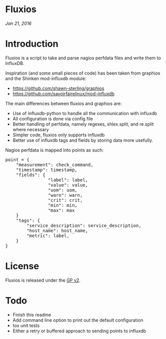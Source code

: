 
Fluxios
========

*Jan 21, 2016*

# Introduction

Fluxios is a script to take and parse nagios perfdata files and write them to InfluxDB. 

Inspiration (and some small pieces of code) has been taken from graphios and the Shinken mod-influxdb module:

* https://github.com/shawn-sterling/graphios
* https://github.com/savoirfairelinux/mod-influxdb

The main differences between fluxios and graphios are:
* Use of influxdb-python to handle all the communication with influxdb
* All configuration is done via config file
* Better handling of perfdata, namely regexes, shlex.split, and re.split where necessary
* Simpler code, fluxios only supports influxdb
* Better use of influxdb tags and fields by storing data more usefully.

Nagios perfdata is mapped into points as such:
<pre>
point = {
	"measurement": check_command,
	"timestamp": timestamp,
	"fields": {
                "label": label,
                "value": value,
                "uom": uom,
                "warn": warn,
                "crit": crit,
                "min": min,
                "max": max
	}
	"tags": {
	    "service_description": service_description,
	    "host_name": host_name,
	    "metric": label,
	}
}</pre>

# License

Fluxios is released under the [GP v2](http://www.gnu.org/licenses/gpl-2.0.html).

# Todo
* Finish this readme
* Add command line option to print out the default configuration
* tox unit tests
* Either a retry or buffered approach to sending points to influxdb

